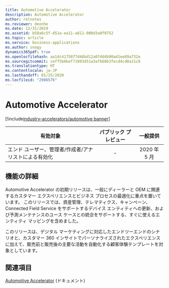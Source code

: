 ```yaml
---
title: Automotive Accelerator
description: Automotive Accelerator
author: relnotes
ms.reviewer: deonhe
ms.date: 12/31/2019
ms.assetid: b58a6c5f-d51a-ea11-a811-000d3a8f0752
ms.topic: article
ms.service: business-applications
ms.author: snagy
dynamics365pdf: true
ms.openlocfilehash: aa1dc4175077d46bd12a07dddb90ad1ee89a732e
ms.sourcegitcommit: ceff5b6bef71093d51a3afb60b3fecd4cd8a11c8
ms.translationtype: HT
ms.contentlocale: ja-JP
ms.lasthandoff: 01/25/2020
ms.locfileid: "2986576"
---
```

# <a name="automotive-accelerator"></a>Automotive Accelerator
[!include[industry-accelerators/automotive banner](../includes/industry-accelerators/automotive.md)]

| 有効対象    |  パブリック プレビュー | 一般提供 | 
| ---------- | :----------: |:----------: |
|エンド ユーザー、管理者/作成者/アナリストによる有効化|-| 2020 年 5 月|






## <a name="feature-details"></a>機能の詳細
<!--feature detail start -->
Automotive Accelerator の初期リリースは、一般にディーラーと OEM に関連するカスタマー エクスペリエンスとビジネス プロセスの最適化に重点を置いています。 このリリースでは、資産管理、テレマティクス、キャンペーン、Connected Field Service をサポートするデバイス エンティティへの更新、および予測メンテナンスのユース ケースとの統合をサポートする、すぐに使えるエンティティ マッピングを含めました。

このリリースは、デジタル マーケティングに対応したエンドツーエンドのシナリオと、カスタマー 360 インサイトでパーソナライズされたエクスペリエンスに加えて、販売前と販売後の主要な活動を自動化する顧客体験テンプレートを対象としています。
<!--feature detail end -->










## <a name="see-also"></a>関連項目

[Automotive Accelerator](https://docs.microsoft.com/common-data-model/automotive-accelerator) (ドキュメント)
